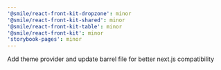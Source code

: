 ```yaml
---
'@smile/react-front-kit-dropzone': minor
'@smile/react-front-kit-shared': minor
'@smile/react-front-kit-table': minor
'@smile/react-front-kit': minor
'storybook-pages': minor
---
```


Add theme provider and update barrel file for better next.js compatibility

